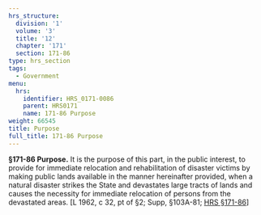 ```yaml
---
hrs_structure:
  division: '1'
  volume: '3'
  title: '12'
  chapter: '171'
  section: 171-86
type: hrs_section
tags:
  - Government
menu:
  hrs:
    identifier: HRS_0171-0086
    parent: HRS0171
    name: 171-86 Purpose
weight: 66545
title: Purpose
full_title: 171-86 Purpose
---
```

**§171-86 Purpose.** It is the purpose of this part, in the public interest, to provide for immediate relocation and rehabilitation of disaster victims by making public lands available in the manner hereinafter provided, when a natural disaster strikes the State and devastates large tracts of lands and causes the necessity for immediate relocation of persons from the devastated areas. [L 1962, c 32, pt of §2; Supp, §103A-81; [HRS §171-86](/title-12/chapter-171/section-171-86/)]